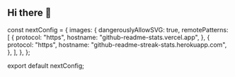 ## Hi there 👋

<!--
**winsleytan/winsleytan** is a ✨ _special_ ✨ repository because its `README.md` (this file) appears on your GitHub profile.

Here are some ideas to get you started:

- 🔭 I’m currently working on ...
- 🌱 I’m currently learning ...
- 👯 I’m looking to collaborate on ...
- 🤔 I’m looking for help with ...
- 💬 Ask me about ...
- 📫 How to reach me: ...
- 😄 Pronouns: ...
- ⚡ Fun fact: ...
-->
const nextConfig = {
  images: {
    dangerouslyAllowSVG: true,
    remotePatterns: [
      {
        protocol: "https",
        hostname: "github-readme-stats.vercel.app",
      },
      {
        protocol: "https",
        hostname: "github-readme-streak-stats.herokuapp.com",
      },
    ],
  },
};

export default nextConfig;
